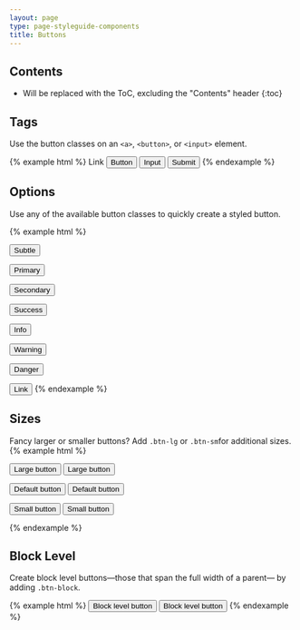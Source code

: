 ```yaml
---
layout: page
type: page-styleguide-components
title: Buttons
---
```


## Contents

* Will be replaced with the ToC, excluding the "Contents" header
{:toc}

## Tags

Use the button classes on an `<a>`, `<button>`, or `<input>` element.

{% example html %}
  <a role="button" class="btn btn-subtle">Link</a>
  <button type="button" class="btn btn-subtle">Button</button>
  <input type="button" class="btn btn-subtle" value="Input"></input>
  <input type="submit" class="btn btn-subtle" value="Submit"></input>
{% endexample %}


## Options

Use any of the available button classes to quickly create a styled button.

{% example html %}
<!-- Our most used button -->
<button type="button" class="btn btn-subtle">Subtle</button>

<!-- Provides extra visual weight and identifies the primary action in a set of buttons -->
<button type="button" class="btn btn-primary">Primary</button>

<!-- Provides extra visual weight and identifies the primary action in a set of buttons -->
<button type="button" class="btn btn-secondary">Secondary</button>

<!-- Indicates a successful or positive action -->
<button type="button" class="btn btn-success">Success</button>

<!-- Contextual button for informational alert messages -->
<button type="button" class="btn btn-info">Info</button>

<!-- Indicates caution should be taken with this action -->
<button type="button" class="btn btn-warning">Warning</button>

<!-- Indicates a dangerous or potentially negative action -->
<button type="button" class="btn btn-danger">Danger</button>

<!-- Deemphasize a button by making it look like a link while maintaining button behavior -->
<button type="button" class="btn btn-link">Link</button>
{% endexample %}


## Sizes

Fancy larger or smaller buttons? Add `.btn-lg` or `.btn-sm`for additional sizes.
{% example html %}
<p>
  <button type="button" class="btn btn-primary btn-lg">Large button</button>
  <button type="button" class="btn btn-subtle btn-lg">Large button</button>
</p>
<p>
  <button type="button" class="btn btn-secondary">Default button</button>
  <button type="button" class="btn btn-subtle">Default button</button>
</p>
<p>
  <button type="button" class="btn btn-primary btn-sm">Small button</button>
  <button type="button" class="btn btn-subtle btn-sm">Small button</button>
</p>
{% endexample %}


## Block Level

Create block level buttons—those that span the full width of a parent— by adding `.btn-block`.

{% example html %}
<button type="button" class="btn btn-primary btn-lg btn-block">Block level button</button>
<button type="button" class="btn btn-subtle btn-lg btn-block">Block level button</button>
{% endexample %}
